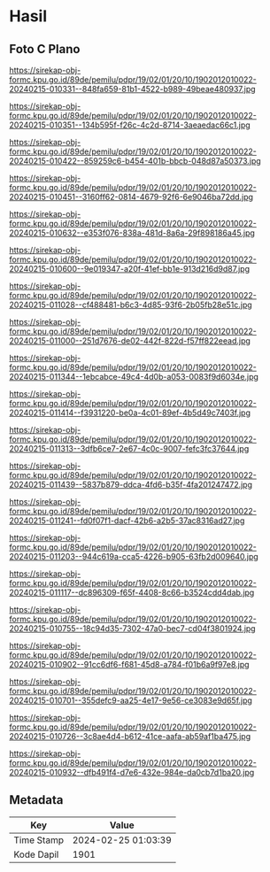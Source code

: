 # Hasil

## Foto C Plano

https://sirekap-obj-formc.kpu.go.id/89de/pemilu/pdpr/19/02/01/20/10/1902012010022-20240215-010331--848fa659-81b1-4522-b989-49beae480937.jpg

https://sirekap-obj-formc.kpu.go.id/89de/pemilu/pdpr/19/02/01/20/10/1902012010022-20240215-010351--134b595f-f26c-4c2d-8714-3aeaedac66c1.jpg

https://sirekap-obj-formc.kpu.go.id/89de/pemilu/pdpr/19/02/01/20/10/1902012010022-20240215-010422--859259c6-b454-401b-bbcb-048d87a50373.jpg

https://sirekap-obj-formc.kpu.go.id/89de/pemilu/pdpr/19/02/01/20/10/1902012010022-20240215-010451--3160ff62-0814-4679-92f6-6e9046ba72dd.jpg

https://sirekap-obj-formc.kpu.go.id/89de/pemilu/pdpr/19/02/01/20/10/1902012010022-20240215-010632--e353f076-838a-481d-8a6a-29f898186a45.jpg

https://sirekap-obj-formc.kpu.go.id/89de/pemilu/pdpr/19/02/01/20/10/1902012010022-20240215-010600--9e019347-a20f-41ef-bb1e-913d216d9d87.jpg

https://sirekap-obj-formc.kpu.go.id/89de/pemilu/pdpr/19/02/01/20/10/1902012010022-20240215-011028--cf488481-b6c3-4d85-93f6-2b05fb28e51c.jpg

https://sirekap-obj-formc.kpu.go.id/89de/pemilu/pdpr/19/02/01/20/10/1902012010022-20240215-011000--251d7676-de02-442f-822d-f57ff822eead.jpg

https://sirekap-obj-formc.kpu.go.id/89de/pemilu/pdpr/19/02/01/20/10/1902012010022-20240215-011344--1ebcabce-49c4-4d0b-a053-0083f9d6034e.jpg

https://sirekap-obj-formc.kpu.go.id/89de/pemilu/pdpr/19/02/01/20/10/1902012010022-20240215-011414--f3931220-be0a-4c01-89ef-4b5d49c7403f.jpg

https://sirekap-obj-formc.kpu.go.id/89de/pemilu/pdpr/19/02/01/20/10/1902012010022-20240215-011313--3dfb6ce7-2e67-4c0c-9007-fefc3fc37644.jpg

https://sirekap-obj-formc.kpu.go.id/89de/pemilu/pdpr/19/02/01/20/10/1902012010022-20240215-011439--5837b879-ddca-4fd6-b35f-4fa201247472.jpg

https://sirekap-obj-formc.kpu.go.id/89de/pemilu/pdpr/19/02/01/20/10/1902012010022-20240215-011241--fd0f07f1-dacf-42b6-a2b5-37ac8316ad27.jpg

https://sirekap-obj-formc.kpu.go.id/89de/pemilu/pdpr/19/02/01/20/10/1902012010022-20240215-011203--944c619a-cca5-4226-b905-63fb2d009640.jpg

https://sirekap-obj-formc.kpu.go.id/89de/pemilu/pdpr/19/02/01/20/10/1902012010022-20240215-011117--dc896309-f65f-4408-8c66-b3524cdd4dab.jpg

https://sirekap-obj-formc.kpu.go.id/89de/pemilu/pdpr/19/02/01/20/10/1902012010022-20240215-010755--18c94d35-7302-47a0-bec7-cd04f3801924.jpg

https://sirekap-obj-formc.kpu.go.id/89de/pemilu/pdpr/19/02/01/20/10/1902012010022-20240215-010902--91cc6df6-f681-45d8-a784-f01b6a9f97e8.jpg

https://sirekap-obj-formc.kpu.go.id/89de/pemilu/pdpr/19/02/01/20/10/1902012010022-20240215-010701--355defc9-aa25-4e17-9e56-ce3083e9d65f.jpg

https://sirekap-obj-formc.kpu.go.id/89de/pemilu/pdpr/19/02/01/20/10/1902012010022-20240215-010726--3c8ae4d4-b612-41ce-aafa-ab59af1ba475.jpg

https://sirekap-obj-formc.kpu.go.id/89de/pemilu/pdpr/19/02/01/20/10/1902012010022-20240215-010932--dfb491f4-d7e6-432e-984e-da0cb7d1ba20.jpg


## Metadata

| Key        | Value               |
| ---------- | ------------------- |
| Time Stamp | 2024-02-25 01:03:39 |
| Kode Dapil | 1901                |



